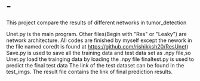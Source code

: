 # -
This project compare the results of different networks in tumor_detection

Unet.py is the main program.
Other files(Begin with "Res" or "Leaky") are network architecture.
All codes are finished by myself except the nework in the file named
core(It is found at https://github.com/rishikksh20/ResUnet)
Save.py is used to save all the training data and test data set as .npy file,so Unet.py load the trainging data by loading the .npy file
finaltest.py is used to predict the final test data
The link of the test dataset can be found in the test_imgs.
The result file contains the link of final prediction results.


